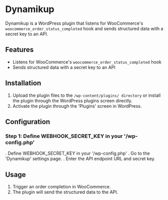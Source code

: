 # Dynamikup

Dynamikup is a WordPress plugin that listens for WooCommerce's `woocommerce_order_status_completed` hook and sends structured data with a secret key to an API.

## Features

- Listens for WooCommerce's `woocommerce_order_status_completed` hook
- Sends structured data with a secret key to an API

## Installation

1. Upload the plugin files to the `/wp-content/plugins/ directory` or install the plugin through the WordPress plugins screen directly.
2. Activate the plugin through the 'Plugins' screen in WordPress.

 ## Configuration

### Step 1: Define WEBHOOK_SECRET_KEY in your '/wp-config.php'

. Define WEBHOOK_SECRET_KEY in your '/wp-config.php'
. Go to the 'Dynamikup' settings page.
. Enter the API endpoint URL and secret key.


## Usage

1. Trigger an order completion in WooCommerce.
2. The plugin will send the structured data to the API.


